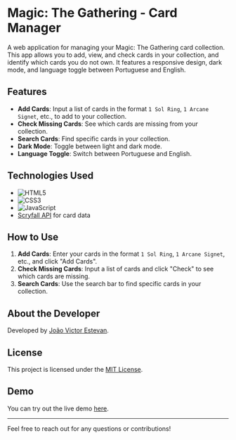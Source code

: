 # Magic: The Gathering - Card Manager

A web application for managing your Magic: The Gathering card collection. This app allows you to add, view, and check cards in your collection, and identify which cards you do not own. It features a responsive design, dark mode, and language toggle between Portuguese and English.

## Features

- **Add Cards**: Input a list of cards in the format `1 Sol Ring`, `1 Arcane Signet`, etc., to add to your collection.
- **Check Missing Cards**: See which cards are missing from your collection.
- **Search Cards**: Find specific cards in your collection.
- **Dark Mode**: Toggle between light and dark mode.
- **Language Toggle**: Switch between Portuguese and English.

## Technologies Used

- ![HTML5](https://img.shields.io/badge/HTML5-%23E34F26.svg?style=flat&logo=html5&logoColor=white) 
- ![CSS3](https://img.shields.io/badge/CSS3-%231572B6.svg?style=flat&logo=css3&logoColor=white) 
- ![JavaScript](https://img.shields.io/badge/JavaScript-%23F7DF1C.svg?style=flat&logo=javascript&logoColor=black) 
- [Scryfall API](https://scryfall.com) for card data

## How to Use

1. **Add Cards**: Enter your cards in the format `1 Sol Ring`, `1 Arcane Signet`, etc., and click "Add Cards".
2. **Check Missing Cards**: Input a list of cards and click "Check" to see which cards are missing.
3. **Search Cards**: Use the search bar to find specific cards in your collection.

## About the Developer

Developed by [João Victor Estevan](https://github.com/jow320).

## License

This project is licensed under the [MIT License](LICENSE).

## Demo

You can try out the live demo [here](#).

---

Feel free to reach out for any questions or contributions!
